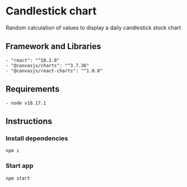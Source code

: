 # Candlestick chart

Random calculation of values to display a daily candlestick stock chart

## Framework and Libraries

    - "react": "^18.2.0"
    - "@canvasjs/charts": "^3.7.36"
    - "@canvasjs/react-charts": "^1.0.0"

## Requirements

    - node v18.17.1

## Instructions

### Install dependencies
```
npm i
```

### Start app
```
npm start
```